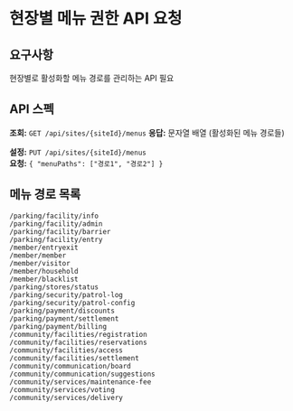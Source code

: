 # 현장별 메뉴 권한 API 요청

## 요구사항
현장별로 활성화할 메뉴 경로를 관리하는 API 필요

## API 스펙

**조회:** `GET /api/sites/{siteId}/menus`
**응답:** 문자열 배열 (활성화된 메뉴 경로들)

**설정:** `PUT /api/sites/{siteId}/menus`  
**요청:** `{ "menuPaths": ["경로1", "경로2"] }`

## 메뉴 경로 목록

```
/parking/facility/info
/parking/facility/admin
/parking/facility/barrier
/parking/facility/entry
/member/entryexit
/member/member
/member/visitor
/member/household
/member/blacklist
/parking/stores/status
/parking/security/patrol-log
/parking/security/patrol-config
/parking/payment/discounts
/parking/payment/settlement
/parking/payment/billing
/community/facilities/registration
/community/facilities/reservations
/community/facilities/access
/community/facilities/settlement
/community/communication/board
/community/communication/suggestions
/community/services/maintenance-fee
/community/services/voting
/community/services/delivery
``` 